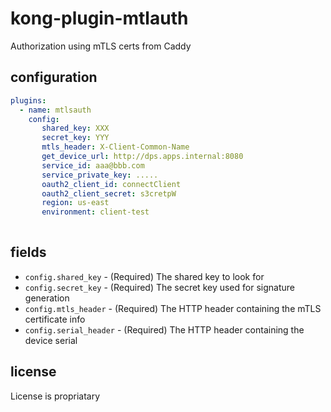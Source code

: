 # kong-plugin-mtlauth

Authorization using mTLS certs from Caddy

## configuration

```yaml
plugins:
  - name: mtlsauth
    config:
       shared_key: XXX
       secret_key: YYY
       mtls_header: X-Client-Common-Name
       get_device_url: http://dps.apps.internal:8080
       service_id: aaa@bbb.com
       service_private_key: .....
       oauth2_client_id: connectClient
       oauth2_client_secret: s3cretpW
       region: us-east
       environment: client-test
       
```

## fields

* `config.shared_key` - (Required) The shared key to look for
* `config.secret_key` - (Required) The secret key used for signature generation
* `config.mtls_header` - (Required) The HTTP header containing the mTLS certificate info
* `config.serial_header` - (Required) The HTTP header containing the device serial

## license

License is propriatary
